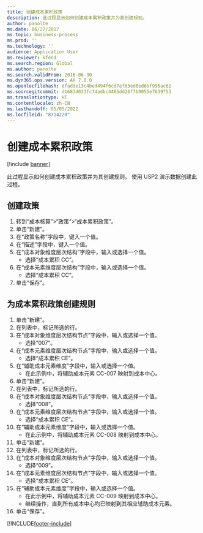 ```yaml
---
title: 创建成本累积政策
description: 此过程显示如何创建成本累积政策并为其创建规则。
author: panolte
ms.date: 06/27/2017
ms.topic: business-process
ms.prod: ''
ms.technology: ''
audience: Application User
ms.reviewer: kfend
ms.search.region: Global
ms.author: panolte
ms.search.validFrom: 2016-06-30
ms.dyn365.ops.version: AX 7.0.0
ms.openlocfilehash: dfadde13c4bed494f6cd7ef63ed0ed6bf996ac61
ms.sourcegitcommit: d1683d033fc74adbc4465dd26f7b0055e7639753
ms.translationtype: HT
ms.contentlocale: zh-CN
ms.lasthandoff: 05/05/2022
ms.locfileid: "8714220"
---
```

# <a name="create-a-cost-rollup-policy"></a>创建成本累积政策

[!include [banner](../../includes/banner.md)]

此过程显示如何创建成本累积政策并为其创建规则。 使用 USP2 演示数据创建此过程。


## <a name="create-a-policy"></a>创建政策
1. 转到“成本核算”>“政策”>“成本累积政策”。
2. 单击“新建”。
3. 在“政策名称”字段中，键入一个值。
4. 在“描述”字段中，键入一个值。
5. 在“成本对象维度层次结构”字段中，输入或选择一个值。
    * 选择“成本累积 CC”。  
6. 在“成本元素维度层次结构”字段中，输入或选择一个值。
    * 选择“成本累积 CC”。  
7. 单击“保存”。

## <a name="create-rules-for-the-cost-rollup-policy"></a>为成本累积政策创建规则
1. 单击“新建”。
2. 在列表中，标记所选的行。
3. 在“成本对象维度层次结构节点”字段中，输入或选择一个值。
    * 选择“007”。  
4. 在“成本元素维度层次结构节点”字段中，输入或选择一个值。
    * 选择“成本累积 CE”。  
5. 在“辅助成本元素维度”字段中，输入或选择一个值。
    * 在此示例中，将辅助成本元素 CC-007 映射到成本中心。  
6. 单击“新建”。
7. 在列表中，标记所选的行。
8. 在“成本对象维度层次结构节点”字段中，输入或选择一个值。
    * 选择“008”。  
9. 在“成本元素维度层次结构节点”字段中，输入或选择一个值。
    * 选择“成本累积 CE”。  
10. 在“辅助成本元素维度”字段中，输入或选择一个值。
    * 在此示例中，将辅助成本元素 CC-008 映射到成本中心。  
11. 单击“新建”。
12. 在列表中，标记所选的行。
13. 在“成本对象维度层次结构节点”字段中，输入或选择一个值。
    * 选择“009”。  
14. 在“成本元素维度层次结构节点”字段中，输入或选择一个值。
    * 选择“成本累积 CE”。  
15. 在“辅助成本元素维度”字段中，输入或选择一个值。
    * 在此示例中，将辅助成本元素 CC-009 映射到成本中心。  
    * 继续操作，直到所有成本中心均已映射到其相应辅助成本元素。  
16. 单击“保存”。



[!INCLUDE[footer-include](../../../includes/footer-banner.md)]
